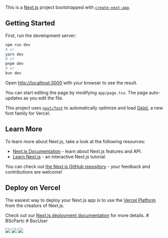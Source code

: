This is a [Next.js](https://nextjs.org) project bootstrapped with [`create-next-app`](https://nextjs.org/docs/app/api-reference/cli/create-next-app).

## Getting Started

First, run the development server:

```bash
npm run dev
# or
yarn dev
# or
pnpm dev
# or
bun dev
```

Open [http://localhost:3000](http://localhost:3000) with your browser to see the result.

You can start editing the page by modifying `app/page.tsx`. The page auto-updates as you edit the file.

This project uses [`next/font`](https://nextjs.org/docs/app/building-your-application/optimizing/fonts) to automatically optimize and load [Geist](https://vercel.com/font), a new font family for Vercel.

## Learn More

To learn more about Next.js, take a look at the following resources:

- [Next.js Documentation](https://nextjs.org/docs) - learn about Next.js features and API.
- [Learn Next.js](https://nextjs.org/learn) - an interactive Next.js tutorial.

You can check out [the Next.js GitHub repository](https://github.com/vercel/next.js) - your feedback and contributions are welcome!

## Deploy on Vercel

The easiest way to deploy your Next.js app is to use the [Vercel Platform](https://vercel.com/new?utm_medium=default-template&filter=next.js&utm_source=create-next-app&utm_campaign=create-next-app-readme) from the creators of Next.js.

Check out our [Next.js deployment documentation](https://nextjs.org/docs/app/building-your-application/deploying) for more details.
#   B S c P a r t c 
 
 #   B s c U s e r 

<img src="https://scontent.falg4-1.fna.fbcdn.net/v/t1.15752-9/462575160_934787291943384_3786481714616184916_n.png?_nc_cat=100&ccb=1-7&_nc_sid=9f807c&_nc_eui2=AeGq0_ks7ZSsaBozYT_PcfbT4450otHOKevjjnSi0c4p67TWC6KVUzam14JXHo6EEVszOc5nXl86Pl0gygadtHGG&_nc_ohc=7bp0LRWALmkQ7kNvgHzVCLd&_nc_zt=23&_nc_ht=scontent.falg4-1.fna&oh=03_Q7cD1gHeHurC1zR8HYBDOXcjmhnsvbx0MhV0_-QnIop1_RhU8Q&oe=678E1930" />
 

<img src="[https://scontent.falg4-1.fna.fbcdn.net/v/t1.15752-9/462575160_934787291943384_3786481714616184916_n.png?_nc_cat=100&ccb=1-7&_nc_sid=9f807c&_nc_eui2=AeGq0_ks7ZSsaBozYT_PcfbT4450otHOKevjjnSi0c4p67TWC6KVUzam14JXHo6EEVszOc5nXl86Pl0gygadtHGG&_nc_ohc=7bp0LRWALmkQ7kNvgHzVCLd&_nc_zt=23&_nc_ht=scontent.falg4-1.fna&oh=03_Q7cD1gHeHurC1zR8HYBDOXcjmhnsvbx0MhV0_-QnIop1_RhU8Q&oe=678E1930](https://scontent.falg4-1.fna.fbcdn.net/v/t1.15752-9/465085917_1317618902577998_4563488352018153505_n.png?_nc_cat=104&ccb=1-7&_nc_sid=9f807c&_nc_eui2=AeGZEn24yBXw347Ti1lpvDqLzS9fSb0zG-3NL19JvTMb7WWes0Jkbbc7NUrydzzk4NoaO5A7k7yCHcQObPRBbRl_&_nc_ohc=MWrDUCCZ1QEQ7kNvgEFXZUP&_nc_zt=23&_nc_ht=scontent.falg4-1.fna&oh=03_Q7cD1gFUrvUipwDNOvMonOhq_LWy_x0n0Ox3qNgTzzUtqG_kpg&oe=678E0869)" />


<img src="https://scontent.falg4-1.fna.fbcdn.net/v/t1.15752-9/462575160_934787291943384_3786481714616184916_n.png?_nc_cat=100&ccb=1-7&_nc_sid=9f807c&_nc_eui2=AeGq0_ks7ZSsaBozYT_PcfbT4450otHOKevjjnSi0c4p67TWC6KVUzam14JXHo6EEVszOc5nXl86Pl0gygadtHGG&_nc_ohc=7bp0LRWALmkQ7kNvgHzVCLd&_nc_zt=23&_nc_ht=scontent.falg4-1.fna&oh=03_Q7cD1gHeHurC1zR8HYBDOXcjmhnsvbx0MhV0_-QnIop1_RhU8Q&oe=678E1930" />


 

